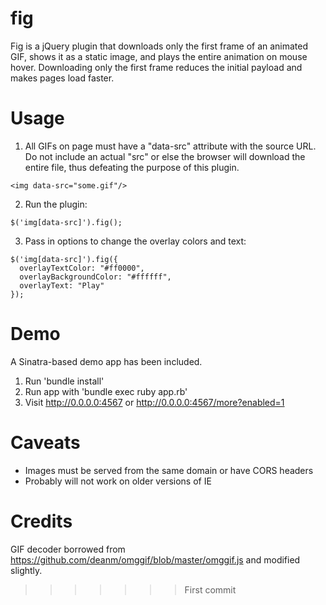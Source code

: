 fig
===
Fig is a jQuery plugin that downloads only the first frame of an animated GIF, shows it as a static image, and plays the entire animation on mouse hover. Downloading only the first frame reduces the initial payload and makes pages load faster.

Usage
====
1. All GIFs on page must have a "data-src" attribute with the source URL. Do not include an actual "src" or else the browser will download the entire file, thus defeating the purpose of this plugin.
```
<img data-src="some.gif"/>
```

2. Run the plugin:
```
$('img[data-src]').fig();
```

3. Pass in options to change the overlay colors and text:
```
$('img[data-src]').fig({
  overlayTextColor: "#ff0000",
  overlayBackgroundColor: "#ffffff",
  overlayText: "Play"
});
```

Demo
====
A Sinatra-based demo app has been included.
1. Run 'bundle install'
2. Run app with 'bundle exec ruby app.rb'
3. Visit http://0.0.0.0:4567 or http://0.0.0.0:4567/more?enabled=1

Caveats
====
- Images must be served from the same domain or have CORS headers
- Probably will not work on older versions of IE

Credits
====
GIF decoder borrowed from https://github.com/deanm/omggif/blob/master/omggif.js and modified slightly.
>>>>>>> First commit
